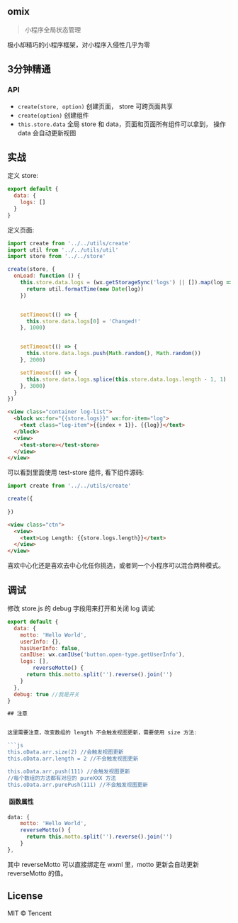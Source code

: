 ## omix

> 小程序全局状态管理

极小却精巧的小程序框架，对小程序入侵性几乎为零

## 3分钟精通 

### API

* `create(store, option)`      创建页面， store 可跨页面共享
* `create(option)`             创建组件
* `this.store.data`            全局 store 和 data，页面和页面所有组件可以拿到， 操作 data 会自动更新视图


## 实战

定义 store:

```js
export default {
  data: {
    logs: []
  }
}
```

定义页面:

```js
import create from '../../utils/create'
import util from '../../utils/util'
import store from '../../store'

create(store, {
  onLoad: function () {
    this.store.data.logs = (wx.getStorageSync('logs') || []).map(log => {
      return util.formatTime(new Date(log))
    })


    setTimeout(() => {
      this.store.data.logs[0] = 'Changed!'
    }, 1000)


    setTimeout(() => {
      this.store.data.logs.push(Math.random(), Math.random())
    }, 2000)

    setTimeout(() => {
      this.store.data.logs.splice(this.store.data.logs.length - 1, 1)
    }, 3000)
  }
})
```

```html
<view class="container log-list">
  <block wx:for="{{store.logs}}" wx:for-item="log">
    <text class="log-item">{{index + 1}}. {{log}}</text>
  </block>
  <view>
    <test-store></test-store>
  </view>
</view>
```

可以看到里面使用 test-store 组件, 看下组件源码:

```js
import create from '../../utils/create'

create({
  
})
```

```html
<view class="ctn">
  <view>
    <text>Log Length: {{store.logs.length}}</text>
  </view>
</view>
```

喜欢中心化还是喜欢去中心化任你挑选，或者同一个小程序可以混合两种模式。

## 调试

修改 store.js 的 debug 字段用来打开和关闭 log 调试:

```js
export default {
  data: {
    motto: 'Hello World',
    userInfo: {},
    hasUserInfo: false,
    canIUse: wx.canIUse('button.open-type.getUserInfo'),
    logs: [],
		reverseMotto() {
      return this.motto.split('').reverse().join('')
    }
  },
  debug: true //我是开关
}

## 注意


这里需要注意，改变数组的 length 不会触发视图更新，需要使用 size 方法:

```js
this.oData.arr.size(2) //会触发视图更新
this.oData.arr.length = 2 //不会触发视图更新

this.oData.arr.push(111) //会触发视图更新
//每个数组的方法都有对应的 pureXXX 方法
this.oData.arr.purePush(111) //不会触发视图更新
```

####  函数属性

```js
data: {
    motto: 'Hello World',
    reverseMotto() {
      return this.motto.split('').reverse().join('')
    }
},
```

其中 reverseMotto 可以直接绑定在 wxml 里，motto 更新会自动更新 reverseMotto 的值。


## License

MIT © Tencent
